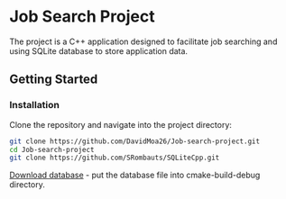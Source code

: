 # Job Search Project

The project is a C++ application designed to facilitate job searching and using SQLite database to store application data.

## Getting Started

### Installation

Clone the repository and navigate into the project directory:

```bash
git clone https://github.com/DavidMoa26/Job-search-project.git
cd Job-search-project
git clone https://github.com/SRombauts/SQLiteCpp.git
```
[Download database](https://fileport.io/myuvzKyPWHgr) - put the database file into cmake-build-debug directory.

